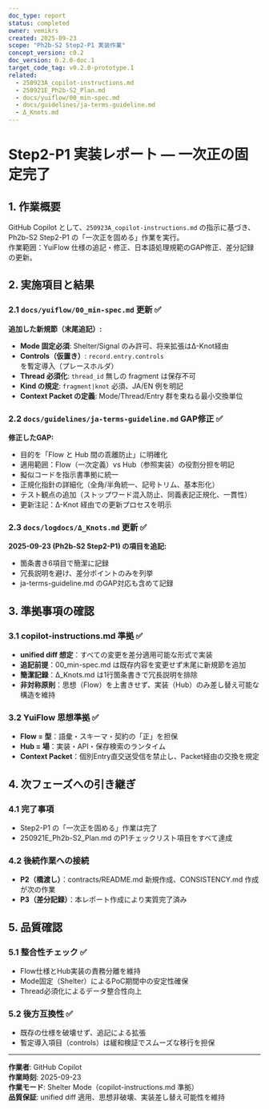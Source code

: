 ```yaml
---
doc_type: report
status: completed
owner: vemikrs
created: 2025-09-23
scope: "Ph2b-S2 Step2-P1 実装作業"
concept_version: c0.2
doc_version: 0.2.0-doc.1
target_code_tag: v0.2.0-prototype.1
related:
  - 250923A_copilot-instructions.md
  - 250921E_Ph2b-S2_Plan.md
  - docs/yuiflow/00_min-spec.md
  - docs/guidelines/ja-terms-guideline.md
  - Δ_Knots.md
---
```


# Step2-P1 実装レポート — 一次正の固定完了

## 1. 作業概要
GitHub Copilot として、`250923A_copilot-instructions.md` の指示に基づき、Ph2b-S2 Step2-P1 の「一次正を固める」作業を実行。  
作業範囲：YuiFlow 仕様の追記・修正、日本語処理規範のGAP修正、差分記録の更新。

## 2. 実施項目と結果

### 2.1 `docs/yuiflow/00_min-spec.md` 更新 ✅
**追加した新規節（末尾追記）:**
- **Mode 固定必須**: Shelter/Signal のみ許可、将来拡張はΔ-Knot経由
- **Controls（仮置き）**: `record.entry.controls` を暫定導入（プレースホルダ）
- **Thread 必須化**: `thread_id` 無しの fragment は保存不可
- **Kind の規定**: `fragment|knot` 必須、JA/EN 例を明記
- **Context Packet の定義**: Mode/Thread/Entry 群を束ねる最小交換単位

### 2.2 `docs/guidelines/ja-terms-guideline.md` GAP修正 ✅
**修正したGAP:**
- 目的を「Flow と Hub 間の乖離防止」に明確化
- 適用範囲：Flow（一次定義）vs Hub（参照実装）の役割分担を明記
- 擬似コードを指示書準拠に統一
- 正規化指針の詳細化（全角/半角統一、記号トリム、基本形化）
- テスト観点の追加（ストップワード混入防止、同義表記正規化、一貫性）
- 更新注記：Δ-Knot 経由での更新プロセスを明示

### 2.3 `docs/logdocs/Δ_Knots.md` 更新 ✅
**2025-09-23 (Ph2b-S2 Step2-P1) の項目を追記:**
- 箇条書き6項目で簡潔に記録
- 冗長説明を避け、差分ポイントのみを列挙
- ja-terms-guideline.md のGAP対応も含めて記録

## 3. 準拠事項の確認

### 3.1 copilot-instructions.md 準拠 ✅
- **unified diff 想定**：すべての変更を差分適用可能な形式で実装
- **追記前提**：00_min-spec.md は既存内容を変更せず末尾に新規節を追加
- **簡潔記録**：Δ_Knots.md は1行箇条書きで冗長説明を排除
- **非対称原則**：思想（Flow）を上書きせず、実装（Hub）のみ差し替え可能な構造を維持

### 3.2 YuiFlow 思想準拠 ✅
- **Flow = 型**：語彙・スキーマ・契約の「正」を担保
- **Hub = 場**：実装・API・保存検索のランタイム
- **Context Packet**：個別Entry直交送受信を禁止し、Packet経由の交換を規定

## 4. 次フェーズへの引き継ぎ

### 4.1 完了事項
- Step2-P1 の「一次正を固める」作業は完了
- 250921E_Ph2b-S2_Plan.md のP1チェックリスト項目をすべて達成

### 4.2 後続作業への接続
- **P2（橋渡し）**：contracts/README.md 新規作成、CONSISTENCY.md 作成が次の作業
- **P3（差分記録）**：本レポート作成により実質完了済み

## 5. 品質確認

### 5.1 整合性チェック ✅
- Flow仕様とHub実装の責務分離を維持
- Mode固定（Shelter）によるPoC期間中の安定性確保
- Thread必須化によるデータ整合性向上

### 5.2 後方互換性 ✅
- 既存の仕様を破壊せず、追記による拡張
- 暫定導入項目（controls）は緩和検証でスムーズな移行を担保

---

**作業者**: GitHub Copilot  
**作業時刻**: 2025-09-23  
**作業モード**: Shelter Mode（copilot-instructions.md 準拠）  
**品質保証**: unified diff 適用、思想非破壊、実装差し替え可能性を維持
